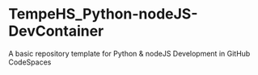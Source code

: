 # TempeHS_Python-nodeJS-DevContainer
A basic repository template for Python &amp; nodeJS Development in GitHub CodeSpaces
